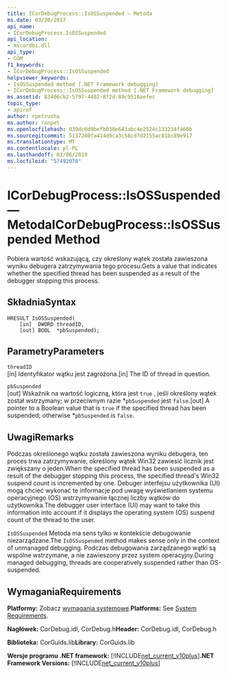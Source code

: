 ```yaml
---
title: ICorDebugProcess::IsOSSuspended — Metoda
ms.date: 03/30/2017
api_name:
- ICorDebugProcess.IsOSSuspended
api_location:
- mscordbi.dll
api_type:
- COM
f1_keywords:
- ICorDebugProcess::IsOSSuspended
helpviewer_keywords:
- IsOSSuspended method [.NET Framework debugging]
- ICorDebugProcess::IsOSSuspended method [.NET Framework debugging]
ms.assetid: 83406cb2-5797-4402-872d-89c9516aefec
topic_type:
- apiref
author: rpetrusha
ms.author: ronpet
ms.openlocfilehash: 039dc0d9befb038e643abc4e2524c133234f460b
ms.sourcegitcommit: 5137208fa414d9ca3c58cdfd2155ac81bc89e917
ms.translationtype: MT
ms.contentlocale: pl-PL
ms.lasthandoff: 03/06/2019
ms.locfileid: "57492078"
---
```

# <a name="icordebugprocessisossuspended-method"></a><span data-ttu-id="74629-102">ICorDebugProcess::IsOSSuspended — Metoda</span><span class="sxs-lookup"><span data-stu-id="74629-102">ICorDebugProcess::IsOSSuspended Method</span></span>
<span data-ttu-id="74629-103">Pobiera wartość wskazującą, czy określony wątek została zawieszona wyniku debugera zatrzymywania tego procesu.</span><span class="sxs-lookup"><span data-stu-id="74629-103">Gets a value that indicates whether the specified thread has been suspended as a result of the debugger stopping this process.</span></span>  
  
## <a name="syntax"></a><span data-ttu-id="74629-104">Składnia</span><span class="sxs-lookup"><span data-stu-id="74629-104">Syntax</span></span>  
  
```  
HRESULT IsOSSuspended(  
    [in]  DWORD threadID,  
    [out] BOOL  *pbSuspended);  
```  
  
## <a name="parameters"></a><span data-ttu-id="74629-105">Parametry</span><span class="sxs-lookup"><span data-stu-id="74629-105">Parameters</span></span>  
 `threadID`  
 <span data-ttu-id="74629-106">[in] Identyfikator wątku jest zagrożona.</span><span class="sxs-lookup"><span data-stu-id="74629-106">[in] The ID of thread in question.</span></span>  
  
 `pbSuspended`  
 <span data-ttu-id="74629-107">[out] Wskaźnik na wartość logiczną, która jest `true` , jeśli określony wątek został wstrzymany; w przeciwnym razie \*`pbSuspended` jest `false`.</span><span class="sxs-lookup"><span data-stu-id="74629-107">[out] A pointer to a Boolean value that is `true` if the specified thread has been suspended; otherwise \*`pbSuspended` is `false`.</span></span>  
  
## <a name="remarks"></a><span data-ttu-id="74629-108">Uwagi</span><span class="sxs-lookup"><span data-stu-id="74629-108">Remarks</span></span>  
 <span data-ttu-id="74629-109">Podczas określonego wątku została zawieszona wyniku debugera, ten proces trwa zatrzymywanie, określony wątek Win32 zawiesić licznik jest zwiększany o jeden.</span><span class="sxs-lookup"><span data-stu-id="74629-109">When the specified thread has been suspended as a result of the debugger stopping this process, the specified thread's Win32 suspend count is incremented by one.</span></span> <span data-ttu-id="74629-110">Debuger interfejsu użytkownika (UI) mogą chcieć wykonać te informacje pod uwagę wyświetlaniem systemu operacyjnego (OS) wstrzymywanie łącznej liczby wątków do użytkownika.</span><span class="sxs-lookup"><span data-stu-id="74629-110">The debugger user interface (UI) may want to take this information into account if it displays the operating system (OS) suspend count of the thread to the user.</span></span>  
  
 <span data-ttu-id="74629-111">`IsOSSuspended` Metoda ma sens tylko w kontekście debugowanie niezarządzane.</span><span class="sxs-lookup"><span data-stu-id="74629-111">The `IsOSSuspended` method makes sense only in the context of unmanaged debugging.</span></span> <span data-ttu-id="74629-112">Podczas debugowania zarządzanego wątki są wspólne wstrzymane, a nie zawieszony przez system operacyjny.</span><span class="sxs-lookup"><span data-stu-id="74629-112">During managed debugging, threads are cooperatively suspended rather than OS-suspended.</span></span>  
  
## <a name="requirements"></a><span data-ttu-id="74629-113">Wymagania</span><span class="sxs-lookup"><span data-stu-id="74629-113">Requirements</span></span>  
 <span data-ttu-id="74629-114">**Platformy:** Zobacz [wymagania systemowe](../../../../docs/framework/get-started/system-requirements.md).</span><span class="sxs-lookup"><span data-stu-id="74629-114">**Platforms:** See [System Requirements](../../../../docs/framework/get-started/system-requirements.md).</span></span>  
  
 <span data-ttu-id="74629-115">**Nagłówek:** CorDebug.idl, CorDebug.h</span><span class="sxs-lookup"><span data-stu-id="74629-115">**Header:** CorDebug.idl, CorDebug.h</span></span>  
  
 <span data-ttu-id="74629-116">**Biblioteka:** CorGuids.lib</span><span class="sxs-lookup"><span data-stu-id="74629-116">**Library:** CorGuids.lib</span></span>  
  
 <span data-ttu-id="74629-117">**Wersje programu .NET framework:** [!INCLUDE[net_current_v10plus](../../../../includes/net-current-v10plus-md.md)]</span><span class="sxs-lookup"><span data-stu-id="74629-117">**.NET Framework Versions:** [!INCLUDE[net_current_v10plus](../../../../includes/net-current-v10plus-md.md)]</span></span>
